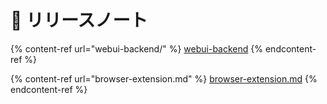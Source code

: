 # 🔖 リリースノート

{% content-ref url="webui-backend/" %}
[webui-backend](webui-backend/)
{% endcontent-ref %}

{% content-ref url="browser-extension.md" %}
[browser-extension.md](browser-extension.md)
{% endcontent-ref %}
